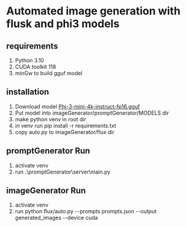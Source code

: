 # Automated image generation with flusk and phi3 models

## requirements
1. Python 3.10
2. CUDA toolkit 118
3. minGw to build gguf model

## installation
1. Download model [Phi-3-mini-4k-instruct-fp16.gguf](https://huggingface.co/microsoft/Phi-3-mini-4k-instruct-gguf/blob/main/Phi-3-mini-4k-instruct-fp16.gguf)
2. Put model into imageGenerator/promptGenerator/MODELS dir
3. make python venv in root dir
4. in venv run pip install -r requirements.txt
5. copy auto.py to imageGenerator/flux dir
 

## promptGenerator Run
1. activate venv
2. run .\promptGenerator\server\main.py

## imageGenerator Run
1. activate venv
2. run python flux/auto.py --prompts prompts.json --output generated_images --device cuda